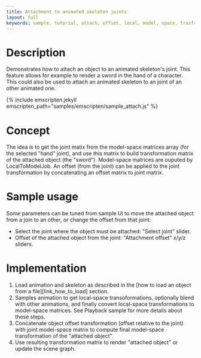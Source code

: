 ```yaml
---
title: Attachment to animated skeleton joints 
layout: full
keywords: sample, tutorial, attach, offset, local, model, space, trasformation, matrix, concatenate
---
```


Description
===========
Demonstrates how to attach an object to an animated skeleton's joint. This feature allows for example to render a sword in the hand of a character. This could also be used to attach an animated skeleton to an joint of an other animated one.

{% include emscripten.jekyll emscripten_path="samples/emscripten/sample_attach.js" %}

Concept
=======
The idea is to get the joint matix from the model-space matrices array (for the selected "hand" joint), and use this matrix to build transformation matrix of the attached object (the "sword").
Model-space matrices are ouputed by LocalToModelJob. An offset (from the joint) can be applied to the joint transformation by concatenating an offset matrix to joint matrix.

Sample usage
============
Some parameters can be tuned from sample UI to move the attached object from a join to an other, or change the offset from that joint:

- Select the joint where the object must be attached: "Select joint" slider.
- Offset of the attached object from the joint: "Attachment offset" x/y/z sliders.

Implementation
==============
1. Load animation and skeleton as described in the [how to load an object from a file][link_how_to_load] section.
2. Samples animation to get local-space transoformations, optionally blend with other animations, and finally convert local-space transformations to model-space matrices. See Playback sample for more details about these steps.
3. Concatenate object offset transformation (offset relative to the joint) with joint model-space matrix to compute final model-space transformation of the "attached object".  
4. Use resulting transformation matrix to render "attached object" or update the scene graph.